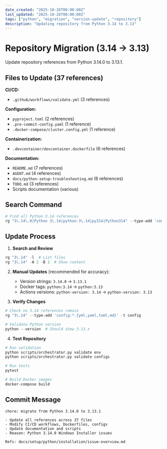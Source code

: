 ```yaml
---
date_created: "2025-10-26T00:00:00Z"
last_updated: "2025-10-26T00:00:00Z"
tags: ["python", "migration", "version-update", "repository"]
description: "Updating repository from Python 3.14 to 3.13"
---
```

# Repository Migration (3.14 → 3.13)

Update repository references from Python 3.14.0 to 3.13.1.

## Files to Update (37 references)

**CI/CD:**
- `.github/workflows/validate.yml` (3 references)

**Configuration:**
- `pyproject.toml` (2 references)
- `.pre-commit-config.yaml` (1 reference)
- `.docker-compose/cluster.config.yml` (1 reference)

**Containerization:**
- `.devcontainer/devcontainer.dockerfile` (6 references)

**Documentation:**
- `README.md` (7 references)
- `AGENT.md` (4 references)
- `docs/python-setup-troubleshooting.md` (6 references)
- `TODO.md` (3 references)
- Scripts documentation (various)

## Search Command

```powershell
# Find all Python 3.14 references
rg "3\.14\.0|Python 3\.14|python-3\.14|py314|Python314" --type-add 'config:*.{yml,yaml,toml,md,txt}' -t config
```

## Update Process

1. **Search and Review**
```powershell
rg "3\.14" -l  # List files
rg "3\.14" -A 2 -B 2  # Show context
```

2. **Manual Updates** (recommended for accuracy):
   - Version strings: `3.14.0` → `3.13.1`
   - Docker tags: `python:3.14` → `python:3.13`
   - Actions versions: `python-version: 3.14` → `python-version: 3.13`

3. **Verify Changes**
```powershell
# Check no 3.14 references remain
rg "3\.14" --type-add 'config:*.{yml,yaml,toml,md}' -t config

# Validate Python version
python --version  # Should show 3.13.x
```

4. **Test Repository**
```bash
# Run validation
python scripts/orchestrator.py validate env
python scripts/orchestrator.py validate configs

# Run tests
pytest

# Build Docker images
docker-compose build
```

## Commit Message

```
chore: migrate from Python 3.14.0 to 3.13.1

- Update all references across 37 files
- Modify CI/CD workflows, Dockerfiles, configs
- Update documentation and scripts
- Reason: Python 3.14.0 Windows Installer issues

Refs: docs/setup/python/installation/issue-overview.md
```
